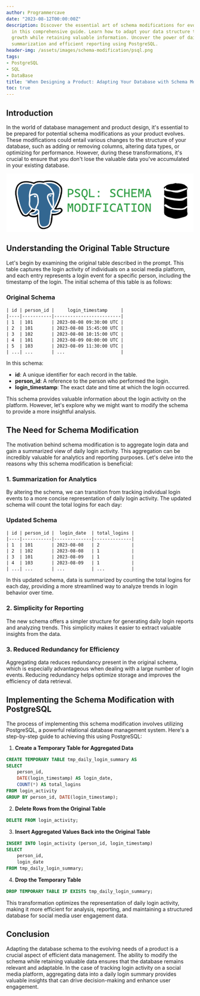 ```yaml
---
author: Programmercave
date: "2023-08-12T00:00:00Z"
description: Discover the essential art of schema modifications for evolving databases
  in this comprehensive guide. Learn how to adapt your data structure to accommodate
  growth while retaining valuable information. Uncover the power of daily login activity
  summarization and efficient reporting using PostgreSQL.
header-img: /assets/images/schema-modification/psql.png
tags:
- PostgreSQL
- SQL
- DataBase
title: 'When Designing a Product: Adapting Your Database with Schema Modifications'
toc: true
---
```

## Introduction

In the world of database management and product design, it's essential to be prepared for potential schema modifications as your product evolves. These modifications could entail various changes to the structure of your database, such as adding or removing columns, altering data types, or optimizing for performance. However, during these transformations, it's crucial to ensure that you don't lose the valuable data you've accumulated in your existing database.

![When Designing a Product: Adapting Your Database with Schema Modifications](/assets/images/schema-modification/psql.png)

## Understanding the Original Table Structure

Let's begin by examining the original table described in the prompt. This table captures the login activity of individuals on a social media platform, and each entry represents a login event for a specific person, including the timestamp of the login. The initial schema of this table is as follows:

### Original Schema

```
| id | person_id |     login_timestamp     |
|----|-----------|-------------------------|
| 1  | 101       | 2023-08-08 09:30:00 UTC |
| 2  | 101       | 2023-08-08 15:45:00 UTC |
| 3  | 102       | 2023-08-08 10:15:00 UTC |
| 4  | 101       | 2023-08-09 08:00:00 UTC |
| 5  | 103       | 2023-08-09 11:30:00 UTC |
| ...| ...       | ...                     |
```

In this schema:

- **id**: A unique identifier for each record in the table.
- **person_id**: A reference to the person who performed the login.
- **login_timestamp**: The exact date and time at which the login occurred.

This schema provides valuable information about the login activity on the platform. However, let's explore why we might want to modify the schema to provide a more insightful analysis.

## The Need for Schema Modification

The motivation behind schema modification is to aggregate login data and gain a summarized view of daily login activity. This aggregation can be incredibly valuable for analytics and reporting purposes. Let's delve into the reasons why this schema modification is beneficial:

### 1. **Summarization for Analytics**

By altering the schema, we can transition from tracking individual login events to a more concise representation of daily login activity. The updated schema will count the total logins for each day:

### Updated Schema

```
| id | person_id |  login_date  | total_logins |
|----|-----------|--------------|--------------|
| 1  | 101       | 2023-08-08   | 2            |
| 2  | 102       | 2023-08-08   | 1            |
| 3  | 101       | 2023-08-09   | 1            |
| 4  | 103       | 2023-08-09   | 1            |
| ...| ...       | ...          | ...          |
```

In this updated schema, data is summarized by counting the total logins for each day, providing a more streamlined way to analyze trends in login behavior over time.

### 2. **Simplicity for Reporting**

The new schema offers a simpler structure for generating daily login reports and analyzing trends. This simplicity makes it easier to extract valuable insights from the data.

### 3. **Reduced Redundancy for Efficiency**

Aggregating data reduces redundancy present in the original schema, which is especially advantageous when dealing with a large number of login events. Reducing redundancy helps optimize storage and improves the efficiency of data retrieval.

## Implementing the Schema Modification with PostgreSQL

The process of implementing this schema modification involves utilizing PostgreSQL, a powerful relational database management system. Here's a step-by-step guide to achieving this using PostgreSQL:

1. **Create a Temporary Table for Aggregated Data**

```sql
CREATE TEMPORARY TABLE tmp_daily_login_summary AS
SELECT
    person_id,
    DATE(login_timestamp) AS login_date,
    COUNT(*) AS total_logins
FROM login_activity
GROUP BY person_id, DATE(login_timestamp);
```

2. **Delete Rows from the Original Table**

```sql
DELETE FROM login_activity;
```

3. **Insert Aggregated Values Back into the Original Table**

```sql
INSERT INTO login_activity (person_id, login_timestamp)
SELECT
    person_id,
    login_date
FROM tmp_daily_login_summary;
```

4. **Drop the Temporary Table**

```sql
DROP TEMPORARY TABLE IF EXISTS tmp_daily_login_summary;
```

This transformation optimizes the representation of daily login activity, making it more efficient for analysis, reporting, and maintaining a structured database for social media user engagement data.

## Conclusion

Adapting the database schema to the evolving needs of a product is a crucial aspect of efficient data management. The ability to modify the schema while retaining valuable data ensures that the database remains relevant and adaptable. In the case of tracking login activity on a social media platform, aggregating data into a daily login summary provides valuable insights that can drive decision-making and enhance user engagement.